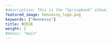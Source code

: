 ```yaml
---
#description: This is the "Springbank" album.
featured_image: hennessy_logo.png
keywords: ["Hennessy"]
title: 軒尼詩
weight: 2
#menus: "main"
---
```

